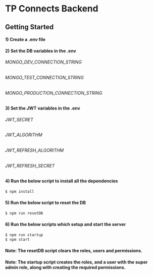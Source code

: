 # TP Connects Backend

## Getting Started

####  1) Create a .env file

####  2) Set the DB variables in the .env
###### MONGO_DEV_CONNECTION_STRING
###### MONGO_TEST_CONNECTION_STRING
###### MONGO_PRODUCTION_CONNECTION_STRING

####  3) Set the JWT variables in the .env
###### JWT_SECRET
###### JWT_ALGORITHM
###### JWT_REFRESH_ALGORITHM
###### JWT_REFRESH_SECRET

####  4) Run the below script to install all the dependencies
```bash
$ npm install
```

####  5) Run the below script to reset the DB
```bash
$ npm run resetDB
```

####  6) Run the below scripts which setup and start the server
```bash
$ npm run startup
$ npm start
```

#### Note: The resetDB script clears the roles, users and permissions.
#### Note: The startup script creates the roles, and a user with the super admin role, along with creating the required permissions. 

